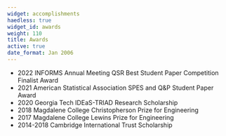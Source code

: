 ```yaml
---
widget: accomplishments
haedless: true
widget_id: awards
weight: 110
title: Awards
active: true
date_format: Jan 2006
---
```

* 2022 INFORMS Annual Meeting QSR Best Student Paper Competition Finalist Award
* 2021 American Statistical Association SPES and Q&P Student Paper Award
* 2020 Georgia Tech IDEaS-TRIAD Research Scholarship
* 2018 Magdalene College Christopherson Prize for Engineering
* 2017 Magdalene College Lewins Prize for Engineering
* 2014-2018 Cambridge International Trust Scholarship